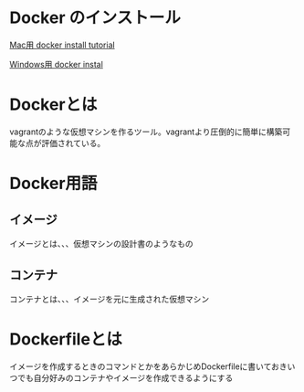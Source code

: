 # Docker のインストール
[Mac用 docker install tutorial](https://qiita.com/digitalm/items/49b7099554bdbff5ed8e)

[Windows用 docker instal](http://docs.docker.jp/windows/step_one.html)

# Dockerとは

vagrantのような仮想マシンを作るツール。vagrantより圧倒的に簡単に構築可能な点が評価されている。

# Docker用語

## イメージ

イメージとは、、、仮想マシンの設計書のようなもの

## コンテナ

コンテナとは、、、イメージを元に生成された仮想マシン

# Dockerfileとは

イメージを作成するときのコマンドとかをあらかじめDockerfileに書いておきいつでも自分好みのコンテナやイメージを作成できるようにする
